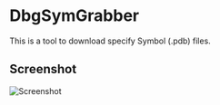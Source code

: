# DbgSymGrabber

This is a tool to download specify Symbol (.pdb) files.  

## Screenshot
![Screenshot](https://raw.githubusercontent.com/quangnh89/DbgSymGrabber/origin/image/screenshot.png)
